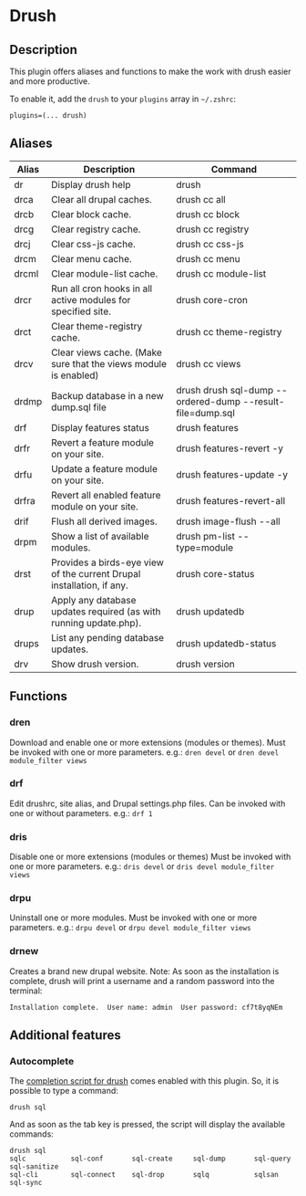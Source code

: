 # Drush

## Description
This plugin offers aliases and functions to make the work with drush easier and more productive.

To enable it, add the `drush` to your `plugins` array in `~/.zshrc`:

```
plugins=(... drush)
```

## Aliases
| Alias | Description                                                           | Command                     |
|-------|-----------------------------------------------------------------------|-----------------------------|
| dr    | Display drush help                                                    | drush                       |
| drca  | Clear all drupal caches.                                              | drush cc all                |
| drcb  | Clear block cache.                                                    | drush cc block              |
| drcg  | Clear registry cache.                                                 | drush cc registry           |
| drcj  | Clear css-js cache.                                                   | drush cc css-js             |
| drcm  | Clear menu cache.                                                     | drush cc menu               |
| drcml | Clear module-list cache.                                              | drush cc module-list        |
| drcr  | Run all cron hooks in all active modules for specified site.          | drush core-cron             |
| drct  | Clear theme-registry cache.                                           | drush cc theme-registry     |
| drcv  | Clear views cache. (Make sure that the views module is enabled)       | drush cc views              |
| drdmp | Backup database in a new dump.sql file                                | drush drush sql-dump --ordered-dump --result-file=dump.sql|
| drf   | Display features status                                               | drush features              |
| drfr  | Revert a feature module on your site.                                 | drush features-revert -y    |
| drfu  | Update a feature module on your site.                                 | drush features-update -y    |
| drfra | Revert all enabled feature module on your site.                       | drush features-revert-all   |
| drif  | Flush all derived images.                                             | drush image-flush --all     |
| drpm  | Show a list of available modules.                                     | drush pm-list --type=module |
| drst  | Provides a birds-eye view of the current Drupal installation, if any. | drush core-status           |
| drup  | Apply any database updates required (as with running update.php).     | drush updatedb              |
| drups | List any pending database updates.                                    | drush updatedb-status       |
| drv   | Show drush version.                                                   | drush version               |


## Functions

### dren
Download and enable one or more extensions (modules or themes).
Must be invoked with one or more parameters. e.g.:
`dren devel` or `dren devel module_filter views`

### drf
Edit drushrc, site alias, and Drupal settings.php files.
Can be invoked with one or without parameters. e.g.:
`drf 1`

### dris
Disable one or more extensions (modules or themes)
Must be invoked with one or more parameters. e.g.:
`dris devel` or `dris devel module_filter views`

### drpu
Uninstall one or more modules.
Must be invoked with one or more parameters. e.g.:
`drpu devel` or `drpu devel module_filter views`

### drnew
Creates a brand new drupal website.
Note: As soon as the installation is complete, drush will print a username and a random password into the terminal:
```
Installation complete.  User name: admin  User password: cf7t8yqNEm
```

## Additional features

### Autocomplete
The [completion script for drush](https://github.com/drush-ops/drush/blob/8.0.1/drush.complete.sh) comes enabled with this plugin.
So, it is possible to type a command:
```
drush sql
```

And as soon as the tab key is pressed, the script will display the available commands:
```
drush sql
sqlc           sql-conf       sql-create     sql-dump       sql-query      sql-sanitize                
sql-cli        sql-connect    sql-drop       sqlq           sqlsan         sql-sync
```

